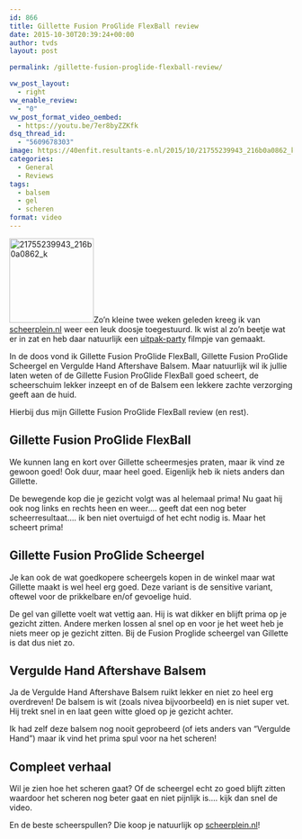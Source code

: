 ```yaml
---
id: 866
title: Gillette Fusion ProGlide FlexBall review
date: 2015-10-30T20:39:24+00:00
author: tvds
layout: post

permalink: /gillette-fusion-proglide-flexball-review/

vw_post_layout:
  - right
vw_enable_review:
  - "0"
vw_post_format_video_oembed:
  - https://youtu.be/7er8byZZKfk
dsq_thread_id:
  - "5609678303"
image: https://40enfit.resultants-e.nl/2015/10/21755239943_216b0a0862_k-e1446189051390.jpg
categories:
  - General
  - Reviews
tags:
  - balsem
  - gel
  - scheren
format: video
---
```

<img class="alignleft size-thumbnail wp-image-867" src="https://40enfit.resultants-e.nl/2015/10/21755239943_216b0a0862_k-e1446189051390-150x150.jpg" alt="21755239943_216b0a0862_k" width="150" height="150" srcset="https://40enfit.resultants-e.nl/2015/10/21755239943_216b0a0862_k-e1446189051390-150x150.jpg 150w, https://40enfit.resultants-e.nl/2015/10/21755239943_216b0a0862_k-e1446189051390-80x80.jpg 80w, https://40enfit.resultants-e.nl/2015/10/21755239943_216b0a0862_k-e1446189051390-360x360.jpg 360w, https://40enfit.resultants-e.nl/2015/10/21755239943_216b0a0862_k-e1446189051390-750x750.jpg 750w" sizes="(max-width: 150px) 100vw, 150px" />Zo&#8217;n kleine twee weken geleden kreeg ik van [scheerplein.nl](http://scheerplein.nl) weer een leuk doosje toegestuurd. Ik wist al zo&#8217;n beetje wat er in zat en heb daar natuurlijk een [uitpak-party](https://www.40enfit.nl/scheerplein-nl-doos-uitpakparty/) filmpje van gemaakt.

In de doos vond ik Gillette Fusion ProGlide FlexBall, Gillette Fusion ProGlide Scheergel en Vergulde Hand Aftershave Balsem. Maar natuurlijk wil ik jullie laten weten of de Gillette Fusion ProGlide FlexBall goed scheert, de scheerschuim lekker inzeept en of de Balsem een lekkere zachte verzorging geeft aan de huid.

Hierbij dus mijn Gillette Fusion ProGlide FlexBall review (en rest).<!--more-->

## Gillette Fusion ProGlide FlexBall

We kunnen lang en kort over Gillette scheermesjes praten, maar ik vind ze gewoon goed! Ook duur, maar heel goed. Eigenlijk heb ik niets anders dan Gillette.

De bewegende kop die je gezicht volgt was al helemaal prima! Nu gaat hij ook nog links en rechts heen en weer&#8230;. geeft dat een nog beter scheerresultaat&#8230;. ik ben niet overtuigd of het echt nodig is. Maar het scheert prima!

## Gillette Fusion ProGlide Scheergel

Je kan ook de wat goedkopere scheergels kopen in de winkel maar wat Gillette maakt is wel heel erg goed. Deze variant is de sensitive variant, oftewel voor de prikkelbare en/of gevoelige huid.

De gel van gillette voelt wat vettig aan. Hij is wat dikker en blijft prima op je gezicht zitten. Andere merken lossen al snel op en voor je het weet heb je niets meer op je gezicht zitten. Bij de Fusion Proglide scheergel van Gillette is dat dus niet zo.

## Vergulde Hand Aftershave Balsem

Ja de Vergulde Hand Aftershave Balsem ruikt lekker en niet zo heel erg overdreven! De balsem is wit (zoals nivea bijvoorbeeld) en is niet super vet. Hij trekt snel in en laat geen witte gloed op je gezicht achter.

Ik had zelf deze balsem nog nooit geprobeerd (of iets anders van &#8220;Vergulde Hand&#8221;) maar ik vind het prima spul voor na het scheren!

## Compleet verhaal

Wil je zien hoe het scheren gaat? Of de scheergel echt zo goed blijft zitten waardoor het scheren nog beter gaat en niet pijnlijk is&#8230;. kijk dan snel de video.

En de beste scheerspullen? Die koop je natuurlijk op [scheerplein.nl](http://scheerplein.nl)!